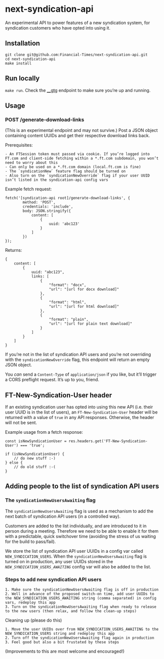 # next-syndication-api

An experimental API to power features of a new syndication system, for syndication customers who have opted into using it.

## Installation

```
git clone git@github.com:Financial-Times/next-syndication-api.git
cd next-syndication-api
make install
```

## Run locally

`make run`. Check the [__gtg](https://local.ft.com:3002/__gtg) endpoint to make sure you’re up and running.

## Usage

### POST /generate-download-links

(This is an experimental endpoint and may not survive.) Post a JSON object containing content UUIDs and get their respective download links back.

Prerequisites:

	- An FTSession token must passed via cookie. If you’re logged into FT.com and client-side fetching within a *.ft.com subdomain, you won’t need to worry about this
	- Can only be used on a *.ft.com domain (local.ft.com is fine)
	- The `syndicationNew` feature flag should be turned on
	- Also turn on the `syndicationNewOverride` flag if your user UUID isn’t listed in the syndication-api config vars

Example fetch request:

```
fetch('[syndication-api root]/generate-download-links', {
        method: 'POST',
		credentials: 'include',
        body: JSON.stringify({
			content: [
				{
					uuid: 'abc123'
				}
			]
		})
});
```

Returns:

```
{
	content: [
		{
			uuid: "abc123",
			links: [
				{
					"format": "docx",
					"url": "[url for docx download]"
				},
				{
					"format": "html",
					"url": "[url for html download]"
				},
				{
					"format": "plain",
					"url": "[url for plain text download]"
				}
			]
		}
	]
}
```
If you’re not in the list of syndication API users and you’re not overriding with the `syndicationNewOverride` flag, this endpoint will return an empty JSON object.

You _can_ send a `Content-Type` of `application/json` if you like, but it’ll trigger a CORS preflight request. It’s up to you, friend.

## FT-New-Syndication-User header

If an existing syndication user has opted into using this new API (i.e. their user UUID is in the list of users), an `FT-New-Syndication-User` header will be returned with a value of `true` in any API responses. Otherwise, the header will not be sent.

Example usage from a fetch response:

```
const isNewSyndicationUser = res.headers.get('FT-New-Syndication-User') === 'true';

if (isNewSyndicationUser) {
	// do new stuff :-)
} else {
	// do old stuff :-(
}
```

## Adding people to the list of syndication API users

### The `syndicationNewUsersAwaiting` flag

The `syndicationNewUsersAwaiting` flag is used as a mechanism to add the next batch of syndication API users (in a controlled way).

Customers are added to the list individually, and are introduced to it in person during a meeting. Therefore we need to be able to enable it for them with a predictable, quick switchover time (avoiding the stress of us waiting for the build to pass/fail).

We store the list of syndication API user UUIDs in a config var called `NEW_SYNDICATION_USERS`. When the `syndicationNewUsersAwaiting` flag is turned on in production, any user UUIDs stored in the _`NEW_SYNDICATION_USERS_AWAITING`_ config var will also be added to the list.

### Steps to add new syndication API users

	1. Make sure the syndicationNewUsersAwaiting flag is off in production
	2. Well in advance of the proposed switch-on time, add user UUIDs to the NEW_SYNDICATION_USERS_AWAITING string (comma separated) in config vars, redeploy this app
	3. Turn on the syndicationNewUsersAwaiting flag when ready to release to the new users (then relax, and follow the clean-up steps)

Cleaning up (please do this)

	1. Move the user UUIDs over from NEW_SYNDICATION_USERS_AWAITING to the NEW_SYNDICATION_USERS string and redeploy this app
	2. Turn off the syndicationNewUsersAwaiting flag again in production
	3. Feel good but also a bit frustated by these steps

(Improvements to this are most welcome and encouraged!)
